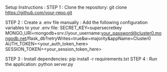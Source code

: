 Setup Instructions :
STEP 1 : Clone the repository: git clone https://github.com/your-repo.git

STEP 2 : Create a .env file manually : 
Add the following configuration variables to your .env file:
SECRET_KEY=supersecretkey
MONGO_URI=mongodb+srv://your_username:your_password@cluster0.mongodb.net/flask_db?retryWrites=true&w=majority&appName=Cluster0
AUTH_TOKEN=<your_auth_token_here>  
SESSION_TOKEN=<your_session_token_here>   

STEP 3 : Install dependencies: pip install -r requirements.txt
STEP 4 : Run the application: python server.py
